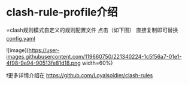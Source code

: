 # clash-rule-profile介绍

⭐clash规则模式自定义的规则配置文件 点击（如下图） 直接复制即可替换 [config.yaml](https://github.com/Laurc2004/clash-rule-profile/blob/main/config.yaml)

![image](https://user-images.githubusercontent.com/119660750/221340224-1c5f56a7-01e1-4f98-9e94-90513fe81d18.png width=60%)

❗更多详情介绍在 https://github.com/Loyalsoldier/clash-rules 
